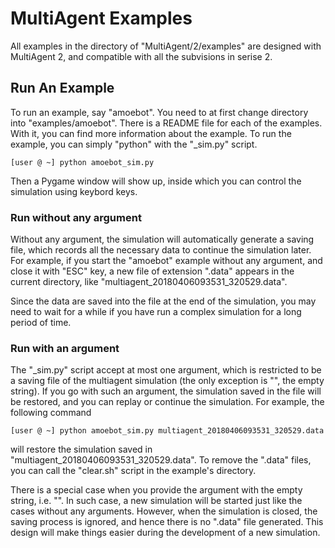# MultiAgent Examples

All examples in the directory of "MultiAgent/2/examples" are designed with MultiAgent 2, and
compatible with all the subvisions in serise 2.

## Run An Example
To run an example, say "amoebot". You need to at first change directory into "examples/amoebot".
There is a README file for each of the examples. With it, you can find more information about
the example. To run the example, you can simply "python" with the "\_sim.py" script.  

	[user @ ~] python amoebot_sim.py

Then a Pygame window will show up, inside which you can control the simulation using keybord keys.

### Run without any argument

Without any argument, the simulation will automatically generate a saving file, which records all
the necessary data to continue the simulation later. For example, if you start the "amoebot" example
without any argument, and close it with "ESC" key, a new file of extension ".data" appears in the
current directory, like "multiagent_20180406093531_320529.data".

Since the data are saved into the file at the end of the simulation, you may need to wait for a while
if you have run a complex simulation for a long period of time.  

### Run with an argument

The "\_sim.py" script accept at most one argument, which is restricted to be a saving file of the multiagent simulation
(the only exception is "", the empty string).
If you go with such an argument, the simulation saved in the file will be restored, and you can replay or
continue the simulation. For example, the following command

	[user @ ~] python amoebot_sim.py multiagent_20180406093531_320529.data

will restore the simulation saved in "multiagent_20180406093531_320529.data".
To remove the ".data" files, you can call the "clear.sh" script in the example's directory.

There is a special case when you provide the argument with the empty string, i.e. "".
In such case, a new simulation will be started just like the cases without any arguments. However,
when the simulation is closed, the saving process is ignored, and hence there is no ".data" file generated.
This design will make things easier during the development of a new simulation.  
